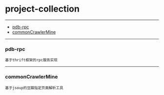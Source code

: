 # project-collection
---
 - [pdb-rpc](#pdb-rpc)
 - [commonCrawlerMine](#commonCrawlerMine)
----
### pdb-rpc
    基于thrift框架的rpc服务实现
    
----

### commonCrawlerMine
    基于jsoup的豆瓣指定页面解析工具
